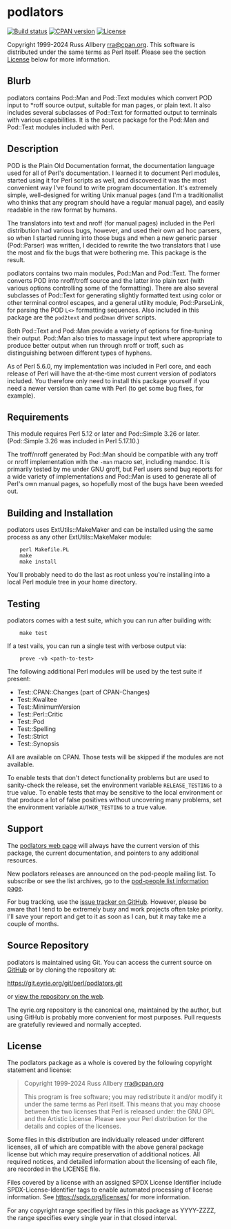 # podlators

[![Build
status](https://github.com/rra/podlators/workflows/build/badge.svg)](https://github.com/rra/podlators/actions)
[![CPAN
version](https://img.shields.io/cpan/v/podlators)](https://metacpan.org/release/podlators)
[![License](https://img.shields.io/cpan/l/podlators)](https://github.com/rra/podlators/blob/master/LICENSE)

Copyright 1999-2024 Russ Allbery <rra@cpan.org>.  This software is
distributed under the same terms as Perl itself.  Please see the section
[License](#license) below for more information.

## Blurb

podlators contains Pod::Man and Pod::Text modules which convert POD input
to *roff source output, suitable for man pages, or plain text.  It also
includes several subclasses of Pod::Text for formatted output to terminals
with various capabilities.  It is the source package for the Pod::Man and
Pod::Text modules included with Perl.

## Description

POD is the Plain Old Documentation format, the documentation language used
for all of Perl's documentation.  I learned it to document Perl modules,
started using it for Perl scripts as well, and discovered it was the most
convenient way I've found to write program documentation.  It's extremely
simple, well-designed for writing Unix manual pages (and I'm a
traditionalist who thinks that any program should have a regular manual
page), and easily readable in the raw format by humans.

The translators into text and nroff (for manual pages) included in the
Perl distribution had various bugs, however, and used their own ad hoc
parsers, so when I started running into those bugs and when a new generic
parser (Pod::Parser) was written, I decided to rewrite the two translators
that I use the most and fix the bugs that were bothering me.  This package
is the result.

podlators contains two main modules, Pod::Man and Pod::Text.  The former
converts POD into nroff/troff source and the latter into plain text (with
various options controlling some of the formatting).  There are also
several subclasses of Pod::Text for generating slightly formatted text
using color or other terminal control escapes, and a general utility
module, Pod::ParseLink, for parsing the POD `L<>` formatting sequences.
Also included in this package are the `pod2text` and `pod2man` driver
scripts.

Both Pod::Text and Pod::Man provide a variety of options for fine-tuning
their output.  Pod::Man also tries to massage input text where appropriate
to produce better output when run through nroff or troff, such as
distinguishing between different types of hyphens.

As of Perl 5.6.0, my implementation was included in Perl core, and each
release of Perl will have the at-the-time most current version of
podlators included.  You therefore only need to install this package
yourself if you need a newer version than came with Perl (to get some bug
fixes, for example).

## Requirements

This module requires Perl 5.12 or later and Pod::Simple 3.26 or later.
(Pod::Simple 3.26 was included in Perl 5.17.10.)

The troff/nroff generated by Pod::Man should be compatible with any troff
or nroff implementation with the `-man` macro set, including mandoc.  It
is primarily tested by me under GNU groff, but Perl users send bug reports
for a wide variety of implementations and Pod::Man is used to generate all
of Perl's own manual pages, so hopefully most of the bugs have been weeded
out.

## Building and Installation

podlators uses ExtUtils::MakeMaker and can be installed using the same
process as any other ExtUtils::MakeMaker module:

```
    perl Makefile.PL
    make
    make install
```

You'll probably need to do the last as root unless you're installing into
a local Perl module tree in your home directory.

## Testing

podlators comes with a test suite, which you can run after building with:

```
    make test
```

If a test vails, you can run a single test with verbose output via:

```
    prove -vb <path-to-test>
```

The following additional Perl modules will be used by the test suite if
present:

* Test::CPAN::Changes (part of CPAN-Changes)
* Test::Kwalitee
* Test::MinimumVersion
* Test::Perl::Critic
* Test::Pod
* Test::Spelling
* Test::Strict
* Test::Synopsis

All are available on CPAN.  Those tests will be skipped if the modules are
not available.

To enable tests that don't detect functionality problems but are used to
sanity-check the release, set the environment variable `RELEASE_TESTING`
to a true value.  To enable tests that may be sensitive to the local
environment or that produce a lot of false positives without uncovering
many problems, set the environment variable `AUTHOR_TESTING` to a true
value.

## Support

The [podlators web page](https://www.eyrie.org/~eagle/software/podlators/)
will always have the current version of this package, the current
documentation, and pointers to any additional resources.

New podlators releases are announced on the pod-people mailing list.  To
subscribe or see the list archives, go to the [pod-people list information
page](https://lists.perl.org/list/pod-people.html).

For bug tracking, use the [issue tracker on
GitHub](https://github.com/rra/podlators/issues).  However, please be
aware that I tend to be extremely busy and work projects often take
priority.  I'll save your report and get to it as soon as I can, but it
may take me a couple of months.

## Source Repository

podlators is maintained using Git.  You can access the current source on
[GitHub](https://github.com/rra/podlators) or by cloning the repository
at:

https://git.eyrie.org/git/perl/podlators.git

or [view the repository on the
web](https://git.eyrie.org/?p=perl/podlators.git).

The eyrie.org repository is the canonical one, maintained by the author,
but using GitHub is probably more convenient for most purposes.  Pull
requests are gratefully reviewed and normally accepted.

## License

The podlators package as a whole is covered by the following copyright
statement and license:

> Copyright 1999-2024
>     Russ Allbery <rra@cpan.org>
>
> This program is free software; you may redistribute it and/or modify it
> under the same terms as Perl itself.  This means that you may choose
> between the two licenses that Perl is released under: the GNU GPL and the
> Artistic License.  Please see your Perl distribution for the details and
> copies of the licenses.

Some files in this distribution are individually released under different
licenses, all of which are compatible with the above general package
license but which may require preservation of additional notices.  All
required notices, and detailed information about the licensing of each
file, are recorded in the LICENSE file.

Files covered by a license with an assigned SPDX License Identifier
include SPDX-License-Identifier tags to enable automated processing of
license information.  See https://spdx.org/licenses/ for more information.

For any copyright range specified by files in this package as YYYY-ZZZZ,
the range specifies every single year in that closed interval.
